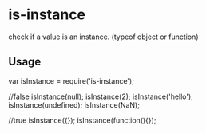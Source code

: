 # is-instance

check if a value is an instance. (typeof object or function)

## Usage

var isInstance = require('is-instance');

//false
isInstance(null);
isInstance(2);
isInstance('hello');
isInstance(undefined);
isInstance(NaN);

//true
isInstance({});
isInstance(function(){});